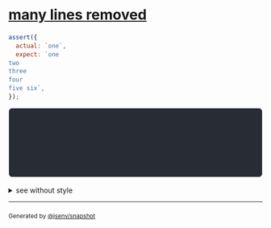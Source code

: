 # [many lines removed](../../string_multiline.test.js#L91)

```js
assert({
  actual: `one`,
  expect: `one
two
three
four
five six`,
});
```

![img](throw.svg)

<details>
  <summary>see without style</summary>

```console
AssertionError: actual and expect are different

actual: 1| one
expect: 1| one
        2| two
        3| three
        4| four
        5| five six
```

</details>

---

<sub>
  Generated by <a href="https://github.com/jsenv/core/tree/main/packages/independent/snapshot">@jsenv/snapshot</a>
</sub>